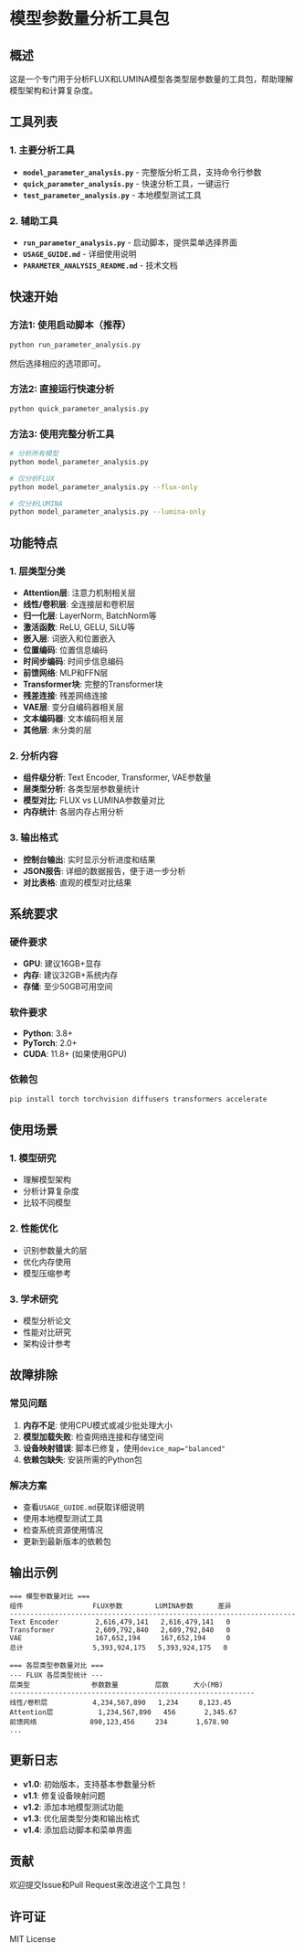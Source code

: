 # 模型参数量分析工具包

## 概述
这是一个专门用于分析FLUX和LUMINA模型各类型层参数量的工具包，帮助理解模型架构和计算复杂度。

## 工具列表

### 1. 主要分析工具
- **`model_parameter_analysis.py`** - 完整版分析工具，支持命令行参数
- **`quick_parameter_analysis.py`** - 快速分析工具，一键运行
- **`test_parameter_analysis.py`** - 本地模型测试工具

### 2. 辅助工具
- **`run_parameter_analysis.py`** - 启动脚本，提供菜单选择界面
- **`USAGE_GUIDE.md`** - 详细使用说明
- **`PARAMETER_ANALYSIS_README.md`** - 技术文档

## 快速开始

### 方法1: 使用启动脚本（推荐）
```bash
python run_parameter_analysis.py
```
然后选择相应的选项即可。

### 方法2: 直接运行快速分析
```bash
python quick_parameter_analysis.py
```

### 方法3: 使用完整分析工具
```bash
# 分析所有模型
python model_parameter_analysis.py

# 仅分析FLUX
python model_parameter_analysis.py --flux-only

# 仅分析LUMINA
python model_parameter_analysis.py --lumina-only
```

## 功能特点

### 1. 层类型分类
- **Attention层**: 注意力机制相关层
- **线性/卷积层**: 全连接层和卷积层
- **归一化层**: LayerNorm, BatchNorm等
- **激活函数**: ReLU, GELU, SiLU等
- **嵌入层**: 词嵌入和位置嵌入
- **位置编码**: 位置信息编码
- **时间步编码**: 时间步信息编码
- **前馈网络**: MLP和FFN层
- **Transformer块**: 完整的Transformer块
- **残差连接**: 残差网络连接
- **VAE层**: 变分自编码器相关层
- **文本编码器**: 文本编码相关层
- **其他层**: 未分类的层

### 2. 分析内容
- **组件级分析**: Text Encoder, Transformer, VAE参数量
- **层类型分析**: 各类型层参数量统计
- **模型对比**: FLUX vs LUMINA参数量对比
- **内存统计**: 各层内存占用分析

### 3. 输出格式
- **控制台输出**: 实时显示分析进度和结果
- **JSON报告**: 详细的数据报告，便于进一步分析
- **对比表格**: 直观的模型对比结果

## 系统要求

### 硬件要求
- **GPU**: 建议16GB+显存
- **内存**: 建议32GB+系统内存
- **存储**: 至少50GB可用空间

### 软件要求
- **Python**: 3.8+
- **PyTorch**: 2.0+
- **CUDA**: 11.8+ (如果使用GPU)

### 依赖包
```bash
pip install torch torchvision diffusers transformers accelerate
```

## 使用场景

### 1. 模型研究
- 理解模型架构
- 分析计算复杂度
- 比较不同模型

### 2. 性能优化
- 识别参数量大的层
- 优化内存使用
- 模型压缩参考

### 3. 学术研究
- 模型分析论文
- 性能对比研究
- 架构设计参考

## 故障排除

### 常见问题
1. **内存不足**: 使用CPU模式或减少批处理大小
2. **模型加载失败**: 检查网络连接和存储空间
3. **设备映射错误**: 脚本已修复，使用`device_map="balanced"`
4. **依赖包缺失**: 安装所需的Python包

### 解决方案
- 查看`USAGE_GUIDE.md`获取详细说明
- 使用本地模型测试工具
- 检查系统资源使用情况
- 更新到最新版本的依赖包

## 输出示例

```
=== 模型参数量对比 ===
组件                 FLUX参数        LUMINA参数      差异            
----------------------------------------------------------------------
Text Encoder         2,616,479,141   2,616,479,141   0
Transformer          2,609,792,840   2,609,792,840   0
VAE                  167,652,194     167,652,194     0
总计                 5,393,924,175   5,393,924,175   0

=== 各层类型参数量对比 ===
--- FLUX 各层类型统计 ---
层类型               参数数量         层数      大小(MB)    
------------------------------------------------------------
线性/卷积层           4,234,567,890   1,234     8,123.45
Attention层           1,234,567,890   456       2,345.67
前馈网络             890,123,456     234       1,678.90
...
```

## 更新日志

- **v1.0**: 初始版本，支持基本参数量分析
- **v1.1**: 修复设备映射问题
- **v1.2**: 添加本地模型测试功能
- **v1.3**: 优化层类型分类和输出格式
- **v1.4**: 添加启动脚本和菜单界面

## 贡献

欢迎提交Issue和Pull Request来改进这个工具包！

## 许可证

MIT License
